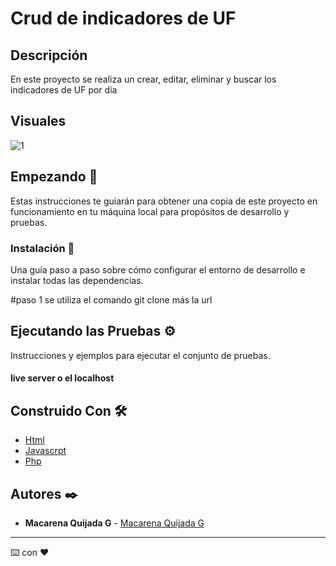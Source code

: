 # Crud de indicadores de UF

## Descripción
En este proyecto se realiza un crear, editar, eliminar y buscar los indicadores de UF por dia 
## Visuales 
![1](https://github.com/MacarenaQuijadaG/Crud-Uf/assets/50925916/900255d5-4f6e-44b7-83b8-ee7cdc34b9b1)


## Empezando 🚀

Estas instrucciones te guiarán para obtener una copia de este proyecto en funcionamiento en tu máquina local para propósitos de desarrollo y pruebas.


### Instalación 🔧

Una guía paso a paso sobre cómo configurar el entorno de desarrollo e instalar todas las dependencias.

#paso 1
se utiliza el comando git clone más la url 

## Ejecutando las Pruebas ⚙️

Instrucciones y ejemplos para ejecutar el conjunto de pruebas.

#### live server o el localhost

## Construido Con 🛠️

- [Html](https://developer.mozilla.org/en-US/docs/Web/HTML) 
- [Javascrpt](https://developer.mozilla.org/es/docs/Web/JavaScript)
- [Php](https://www.php.net/docs.php)

  
## Autores ✒️

- **Macarena Quijada G** - [Macarena Quijada G](https://github.com/MacarenaQuijadaG)

---

⌨️ con ❤️ 
